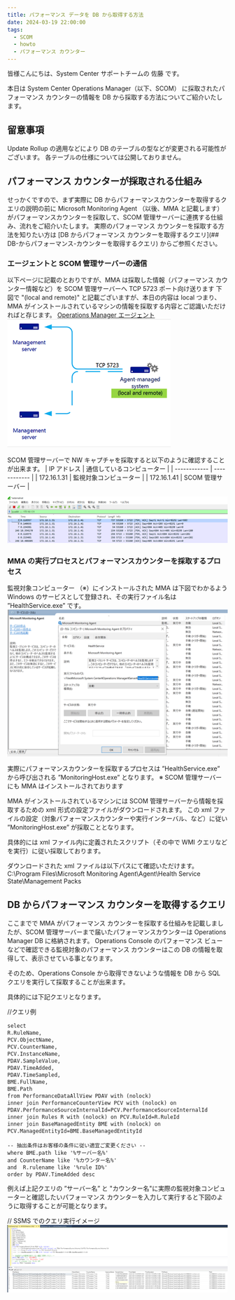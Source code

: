 ```yaml
---
title: パフォーマンス データを DB から取得する方法
date: 2024-03-19 22:00:00
tags:
  - SCOM
  - howto
  - パフォーマンス カウンター
---
```


<!-- more -->
皆様こんにちは、System Center サポートチームの 佐藤 です。

本日は System Center Operations Manager（以下、SCOM） に採取されたパフォーマンス カウンターの情報を DB から採取する方法についてご紹介いたします。

## 留意事項
Update Rollup の適用などにより DB のテーブルの型などが変更される可能性がございます。
各テーブルの仕様については公開しておりません。

## パフォーマンス カウンターが採取される仕組み
せっかくですので、まず実際に DB からパフォーマンスカウンターを取得するクエリの説明の前に Microsoft Monitoring Agent （以後、MMA と記載します）がパフォーマンスカウンターを採取して、SCOM 管理サーバーに連携する仕組み、流れをご紹介いたします。
実際のパフォーマンス カウンターを採取する方法を知りたい方は [DB からパフォーマンス カウンターを取得するクエリ](## DB-からパフォーマンス-カウンターを取得するクエリ)  からご参照ください。

### エージェントと SCOM 管理サーバーの通信
以下ページに記載のとおりですが、MMA は採取した情報（パフォーマンス カウンター情報など）を SCOM 管理サーバーへ TCP 5723 ポート向け送ります
下図で "(local and remote)" と記載ございますが、本日の内容は local つまり、MMA がインストールされているマシンの情報を採取する内容とご認識いただければと存じます。
[Operations Manager エージェント](https://learn.microsoft.com/ja-jp/system-center/scom/plan-planning-agent-deployment?view=sc-om-2022&tabs=Windows#communication-between-agents-and-management-servers)
![](./SCOM_howto_getPerformanceData_fromDB/0101.png)


SCOM 管理サーバーで NW キャプチャを採取すると以下のように確認することが出来ます。
| IP アドレス | 通信しているコンピューター |
| ------------ | ------------ |
| 172.16.1.31 | 監視対象コンピューター |
| 172.16.1.41 | SCOM 管理サーバー |

![](./SCOM_howto_getPerformanceData_fromDB/0102.png)


### MMA の実行プロセスとパフォーマンスカウンターを採取するプロセス
監視対象コンピューター （※）にインストールされた MMA は下図でわかるよう Windows のサービスとして登録され、その実行ファイル名は ”HealthService.exe” です。
![](./SCOM_howto_getPerformanceData_fromDB/0103.png)


実際にパフォーマンスカウンターを採取するプロセスは ”HealthService.exe”  から呼び出される ”MonitoringHost.exe” となります。
※ SCOM 管理サーバーにも MMA はインストールされております

MMA がインストールされているマシンには SCOM 管理サーバーから情報を採取するための xml 形式の設定ファイルがダウンロードされます。
この xml ファイルの設定（対象パフォーマンスカウンターや実行インターバル、など）に従い ”MonitoringHost.exe” が採取こととなります。

具体的には xml ファイル内に定義されたスクリプト（その中で WMI クエリなどを実行）に従い採取しております。

ダウンロードされた xml ファイルは以下パスにて確認いただけます。
C:\Program Files\Microsoft Monitoring Agent\Agent\Health Service State\Management Packs



## DB からパフォーマンス カウンターを取得するクエリ
ここまでで MMA がパフォーマンス カウンターを採取する仕組みを記載しましたが、SCOM 管理サーバーまで届いたパフォーマンスカウンターは Operations Manager DB に格納されます。
Operations Console のパフォーマンス ビューなどで確認できる監視対象のパフォーマンス カウンターはこの DB の情報を取得して、表示させている事となります。

そのため、Operations Console から取得できないような情報を DB から SQL クエリを実行して採取することが出来ます。

具体的には下記クエリとなります。

//クエリ例
```
select 
R.RuleName,
PCV.ObjectName,
PCV.CounterName,
PCV.InstanceName,
PDAV.SampleValue,
PDAV.TimeAdded,
PDAV.TimeSampled,
BME.FullName,
BME.Path    
from PerformanceDataAllView PDAV with (nolock)
inner join PerformanceCounterView PCV with (nolock) on PDAV.PerformanceSourceInternalId=PCV.PerformanceSourceInternalId
inner join Rules R with (nolock) on PCV.RuleId=R.RuleId
inner join BaseManagedEntity BME with (nolock) on PCV.ManagedEntityId=BME.BaseManagedEntityId

-- 抽出条件はお客様の条件に従い適宜ご変更ください --
where BME.path like '%サーバー名%'
and CounterName like '%カウンター名%'
and  R.rulename like '%rule ID%'
order by PDAV.TimeAdded desc

```
例えば上記クエリの  ”サーバー名” と "カウンター名"に実際の監視対象コンピューターと確認したいパフォーマンス カウンターを入力して実行すると下図のように取得することが可能となります。

// SSMS でのクエリ実行イメージ
![](./SCOM_howto_getPerformanceData_fromDB/0201.png)

